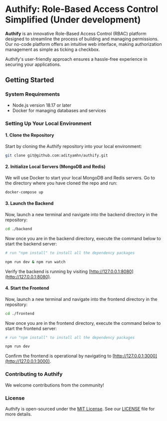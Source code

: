 
# Authify: Role-Based Access Control Simplified (Under development)

**Authify** is an innovative Role-Based Access Control (RBAC) platform designed to streamline the process of building and managing permissions. Our no-code platform offers an intuitive web interface, making authorization management as simple as ticking a checkbox. 

Authify's user-friendly approach ensures a hassle-free experience in securing your applications.

## Getting Started

### System Requirements

- Node.js version 18.17 or later
- Docker for managing databases and services

### Setting Up Your Local Environment

#### 1. Clone the Repository

Start by cloning the Authify repository into your local environment:

```bash
git clone git@github.com:adityamhn/authify.git
```

#### 2. Initialize Local Servers (MongoDB and Redis)

We will use Docker to start your local MongoDB and Redis servers. Go to the directory where you have cloned the repo and run:

```bash
docker-compose up
```

#### 3. Launch the Backend

Now, launch a new terminal and navigate into the backend directory in the repository: 

```bash
cd ./backend
```

Now once you are in the backend directory, execute the command below to start the backend server:

```bash
# run "npm install" to install all the dependency packages

npm run dev & npm run watch
```

Verify the backend is running by visiting [http://127.0.0.1:8080](http://127.0.0.1:8080).

#### 4. Start the Frontend

Now, launch a new terminal and navigate into the frontend directory in the repository: 

```bash
cd ./frontend
```

Now once you are in the frontend directory, execute the command below to start the frontend server:

```bash
# run "npm install" to install all the dependency packages

npm run dev
```

Confirm the frontend is operational by navigating to [http://127.0.0.1:3000](http://127.0.0.1:3000).

### Contributing to Authify
We welcome contributions from the community!

### License
Authify is open-sourced under the [MIT License](https://choosealicense.com/licenses/mit/). See our [LICENSE](https://raw.githubusercontent.com/adityamhn/authify/main/LICENSE) file for more details.

